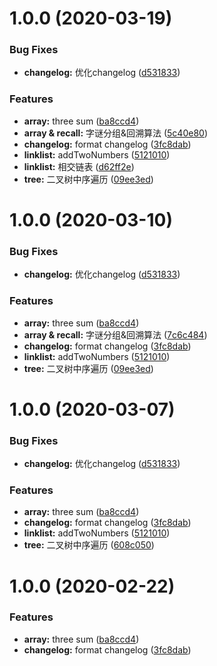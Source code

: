 # 1.0.0 (2020-03-19)


### Bug Fixes

* **changelog:** 优化changelog ([d531833](https://github.com/Jennifer-Liuu/algorithms/commit/d5318332d237b38a84a333d4cae78acff08d2234))


### Features

* **array:** three sum ([ba8ccd4](https://github.com/Jennifer-Liuu/algorithms/commit/ba8ccd415e6e80d1adac5e1e83e7af8cdedf6faa))
* **array & recall:** 字谜分组&回溯算法 ([5c40e80](https://github.com/Jennifer-Liuu/algorithms/commit/5c40e809d12901aa357f32273bb61b65d1a5d6d5))
* **changelog:** format changelog ([3fc8dab](https://github.com/Jennifer-Liuu/algorithms/commit/3fc8dab84b4a15a02d95508ed3701d2e9436c0d5))
* **linklist:** addTwoNumbers ([5121010](https://github.com/Jennifer-Liuu/algorithms/commit/5121010b1c01596e551006a84926a0b7a8ca8ee7))
* **linklist:** 相交链表 ([d62ff2e](https://github.com/Jennifer-Liuu/algorithms/commit/d62ff2e48801f62362b1caf1ada9d0735708c470))
* **tree:** 二叉树中序遍历 ([09ee3ed](https://github.com/Jennifer-Liuu/algorithms/commit/09ee3edcc327e32ae10ea2571414c52a6e81582e))



# 1.0.0 (2020-03-10)


### Bug Fixes

* **changelog:** 优化changelog ([d531833](https://github.com/Jennifer-Liuu/algorithms/commit/d5318332d237b38a84a333d4cae78acff08d2234))


### Features

* **array:** three sum ([ba8ccd4](https://github.com/Jennifer-Liuu/algorithms/commit/ba8ccd415e6e80d1adac5e1e83e7af8cdedf6faa))
* **array & recall:** 字谜分组&回溯算法 ([7c6c484](https://github.com/Jennifer-Liuu/algorithms/commit/7c6c484d7e5a4ce57a5573777132f51f281d75e9))
* **changelog:** format changelog ([3fc8dab](https://github.com/Jennifer-Liuu/algorithms/commit/3fc8dab84b4a15a02d95508ed3701d2e9436c0d5))
* **linklist:** addTwoNumbers ([5121010](https://github.com/Jennifer-Liuu/algorithms/commit/5121010b1c01596e551006a84926a0b7a8ca8ee7))
* **tree:** 二叉树中序遍历 ([09ee3ed](https://github.com/Jennifer-Liuu/algorithms/commit/09ee3edcc327e32ae10ea2571414c52a6e81582e))



# 1.0.0 (2020-03-07)


### Bug Fixes

* **changelog:** 优化changelog ([d531833](https://github.com/Jennifer-Liuu/algorithms/commit/d5318332d237b38a84a333d4cae78acff08d2234))


### Features

* **array:** three sum ([ba8ccd4](https://github.com/Jennifer-Liuu/algorithms/commit/ba8ccd415e6e80d1adac5e1e83e7af8cdedf6faa))
* **changelog:** format changelog ([3fc8dab](https://github.com/Jennifer-Liuu/algorithms/commit/3fc8dab84b4a15a02d95508ed3701d2e9436c0d5))
* **linklist:** addTwoNumbers ([5121010](https://github.com/Jennifer-Liuu/algorithms/commit/5121010b1c01596e551006a84926a0b7a8ca8ee7))
* **tree:** 二叉树中序遍历 ([608c050](https://github.com/Jennifer-Liuu/algorithms/commit/608c050ca8f45e9d9e731c74e6b9ac92c70fbb14))



# 1.0.0 (2020-02-22)


### Features

* **array:** three sum ([ba8ccd4](https://github.com/Jennifer-Liuu/algorithms/commit/ba8ccd415e6e80d1adac5e1e83e7af8cdedf6faa))
* **changelog:** format changelog ([3fc8dab](https://github.com/Jennifer-Liuu/algorithms/commit/3fc8dab84b4a15a02d95508ed3701d2e9436c0d5))



